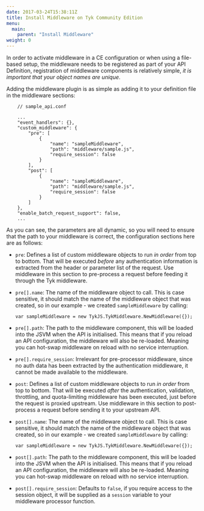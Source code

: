 ```yaml
---
date: 2017-03-24T15:38:11Z
title: Install Middleware on Tyk Community Edition
menu:
  main:
    parent: "Install Middleware"
weight: 0 
---
```


In order to activate middleware in a CE configuration or when using a file-based setup, the middleware needs to be registered as part of your API Definition, registration of middleware components is relatively simple, *it is important that your object names are unique*.

Adding the middleware plugin is as simple as adding it to your definition file in the middleware sections:

```
    // sample_api.conf
    
    ...
    "event_handlers": {},
    "custom_middleware": {
        "pre": [
            {
                "name": "sampleMiddleware",
                "path": "middleware/sample.js",
                "require_session": false
            }
        ],
        "post": [
            {
                "name": "sampleMiddleware",
                "path": "middleware/sample.js",
                "require_session": false
            }
        ]
    },
    "enable_batch_request_support": false,
    ...
```

As you can see, the parameters are all dynamic, so you will need to ensure that the path to your middleware is correct, the configuration sections here are as follows:

*   `pre`: Defines a list of custom middleware objects to run *in order* from top to bottom. That will be executed *before* any authentication information is extracted from the header or parameter list of the request. Use middleware in this section to pre-process a request before feeding it through the Tyk middleware.

*   `pre[].name`: The name of the middleware object to call. This is case sensitive, it should match the name of the middleware object that was created, so in our example - we created `sampleMiddleware` by calling:
    
    `var sampleMiddleware = new TykJS.TykMiddleware.NewMiddleware({});`

*   `pre[].path`: The path to the middleware component, this will be loaded into the JSVM when the API is initialised. This means that if you reload an API configuration, the middleware will also be re-loaded. Meaning you can hot-swap middleware on reload with no service interruption.

*   `pre[].require_session`: Irrelevant for pre-processor middleware, since no auth data has been extracted by the authentication middleware, it cannot be made available to the middleware.

*   `post`: Defines a list of custom middleware objects to run *in order* from top to bottom. That will be executed *after* the authentication, validation, throttling, and quota-limiting middleware has been executed, just before the request is proxied upstream. Use middleware in this section to post-process a request before sending it to your upstream API.

*   `post[].name`: The name of the middleware object to call. This is case sensitive, it should match the name of the middleware object that was created, so in our example - we created `sampleMiddleware` by calling:
    
    `var sampleMiddleware = new TykJS.TykMiddleware.NewMiddleware({});`

*   `post[].path`: The path to the middleware component, this will be loaded into the JSVM when the API is initialised. This means that if you reload an API configuration, the middleware will also be re-loaded. Meaning you can hot-swap middleware on reload with no service interruption.

*   `post[].require_session`: Defaults to `false`, if you require access to the session object, it will be supplied as a `session` variable to your middleware processor function.